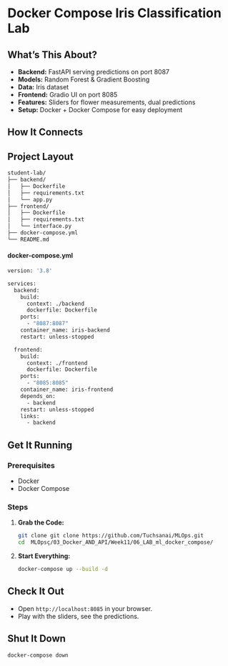 
# Docker Compose  Iris Classification Lab

## What’s This About?

* **Backend:** FastAPI serving predictions on port 8087
* **Models:** Random Forest & Gradient Boosting
* **Data:** Iris dataset
* **Frontend:** Gradio UI on port 8085
* **Features:** Sliders for flower measurements, dual predictions
* **Setup:** Docker + Docker Compose for easy deployment

## How It Connects


## Project Layout

```bash
student-lab/
├── backend/
│   ├── Dockerfile
│   ├── requirements.txt
│   └── app.py
├── frontend/
│   ├── Dockerfile
│   ├── requirements.txt
│   └── interface.py
├── docker-compose.yml
└── README.md
```

#### docker-compose.yml

```bash
version: '3.8'

services:
  backend:
    build:
      context: ./backend
      dockerfile: Dockerfile
    ports:
      - "8087:8087"
    container_name: iris-backend
    restart: unless-stopped

  frontend:
    build:
      context: ./frontend
      dockerfile: Dockerfile
    ports:
      - "8085:8085"
    container_name: iris-frontend
    depends_on:
      - backend
    restart: unless-stopped
    links:
      - backend
```

## Get It Running

### Prerequisites

* Docker
* Docker Compose

### Steps

1.  **Grab the Code:**

    ```bash
    git clone git clone https://github.com/Tuchsanai/MLOps.git
    cd  MLOpsç/03_Docker_AND_API/Week11/06_LAB_ml_docker_compose/

2.  **Start Everything:**

    ```bash
    docker-compose up --build -d
    ```

## Check It Out

* Open `http://localhost:8085` in your browser.
* Play with the sliders, see the predictions.

## Shut It Down

```bash
docker-compose down
```
